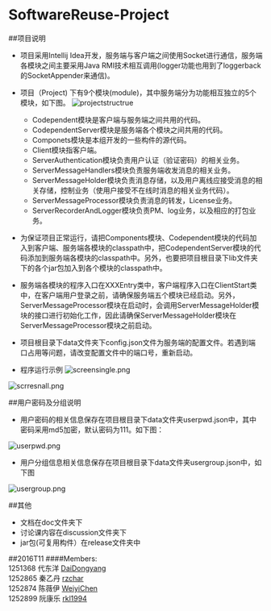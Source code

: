 # SoftwareReuse-Project
##项目说明
+ 项目采用Intellij Idea开发，服务端与客户端之间使用Socket进行通信，服务端各模块之间主要采用Java RMI技术相互调用(logger功能也用到了loggerback的SocketAppender来通信)。
+ 项目（Project) 下有9个模块(module)，其中服务端分为功能相互独立的5个模块，如下图。
![projectstructrue](pictures/projectstructure.png)
	
	+ Codependent模块是客户端与服务端之间共用的代码。
	+ CodependentServer模块是服务端各个模块之间共用的代码。
	+ Componets模块是本组开发的一些构件的源代码。
	+ Client模块指客户端。
	+ ServerAuthentication模块负责用户认证（验证密码）的相关业务。
	+ ServerMessageHandlers模块负责服务端收发消息的相关业务。
	+ ServerMessageHolder模块负责消息存储，以及用户离线应接受消息的相关存储，控制业务（使用户接受不在线时消息的相关业务代码）。
	+ ServerMessageProcessor模块负责消息的转发，License业务。
	+ ServerRecorderAndLogger模块负责PM、log业务，以及相应的打包业务。

+ 为保证项目正常运行，请把Components模块、Codependent模块的代码加入到客户端、服务端各模块的classpath中，把CodependentServer模块的代码添加到服务端各模块的classpath中。另外，也要把项目根目录下lib文件夹下的各个jar包加入到各个模块的classpath中。
+ 服务端各模块的程序入口在XXXEntry类中，客户端程序入口在ClientStart类中，在客户端用户登录之前，请确保服务端五个模块已经启动。另外，ServerMessageProcessor模块在启动时，会调用ServerMessageHolder模块的接口进行初始化工作，因此请确保ServerMessageHolder模块在ServerMessageProcessor模块之前启动。
+ 项目根目录下data文件夹下config.json文件为服务端的配置文件。若遇到端口占用等问题，请改变配置文件中的端口号，重新启动。
+ 程序运行示例
![screensingle.png](pictures/screensingle.png)

![scrresnall.png](pictures/screenall.png)

##用户密码及分组说明
+ 用户密码的相关信息保存在项目根目录下data文件夹userpwd.json中，其中密码采用md5加密，默认密码为111。如下图：

![userpwd.png](pictures/userpwd.png) 

+ 用户分组信息相关信息保存在项目根目录下data文件夹usergroup.json中，如下图

![usergroup.png](pictures/usergroup.png)

##其他
+ 文档在doc文件夹下
+ 讨论课内容在discussion文件夹下
+ jar包(可复用构件）在release文件夹中

##2016T11
####Members:<br>
1251368  代东洋  [DaiDongyang](https://github.com/daidongyang)<br>
1252865  秦乙丹  [rzchar](https://github.com/rzchar)<br>
1252874  陈薇伊  [WeiyiChen](https://github.com/weiyichen)<br>
1252899  阮康乐  [rkl1994](https://github.com/rkl1994)



